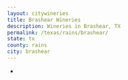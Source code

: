 ```yaml
---
layout: citywineries
title: Brashear Wineries
description: Wineries in Brashear, TX
permalink: /texas/rains/brashear/
state: tx
county: rains
city: brashear
---
```

-
